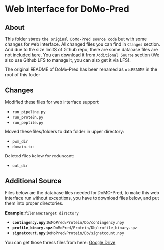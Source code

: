# Web Interface for DoMo-Pred 

## About

This folder stores `the original DoMo-Pred source code` but with some changes for web interface. All changed files you can find in `Changes` section. And due to the size limitS of Github repo, there are some database files are not included here. You can download it from `Additional Source` section (We also use Github LFS to manage it, you can also get it via LFS).

The original README of DoMo-Pred has been renamed as `oldREADME` in the root of this folder

## Changes

Modified these files  for web interface support:

* `run_pipeline.py`
* `run_protein.py`
* `run_peptide.py`

Moved these files/folders to data folder in upper directory:

* `pwm_dir`
* `domain.txt`

Deleted files below for redundant:

* `out_dir`



## Additional Source

Files below are the database files needed for DoMO-Pred, to make this web interface run without exceptions, you have to download files below, and put them into proper directories.

__Example:__`filename`:`target directory`

* __`contingency.npy`__:`DoMoPred/Protein/Db/contingency.npy`
* __`profile_binary.npz`__:`DoMoPred/Protein/Db/profile_binary.npz`
* __`signatcount.npy`__:`DoMoPred/Protein/Db/signatcount.npy`

You can get those thress files from here: [Google Drive](https://drive.google.com/drive/folders/0B1wYCRysoEhza1J0WmVHM3VNWmM?usp=sharing)

